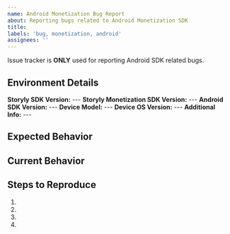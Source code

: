 ```yaml
---
name: Android Monetization Bug Report
about: Reporting bugs related to Android Monetization SDK
title:
labels: 'bug, monetization, android'
assignees: ''
---
```


Issue tracker is **ONLY** used for reporting Android SDK related bugs.

<!--- Provide a general summary of the issue in the Title above -->

<!--- How has this issue affected you? What are you trying to accomplish? -->

<!--- Provide used Storyly SDK version, Storyly Monetization SDK version, Android SDK version, device information with os details -->
## Environment Details
**Storyly SDK Version:** ---
**Storyly Monetization SDK Version:** ---
**Android SDK Version:** ---
**Device Model:** ---
**Device OS Version:** ---
**Additional Info:** ---

## Expected Behavior
<!--- Tell us what should happen -->

## Current Behavior
<!--- Tell us what happens instead of the expected behavior -->

## Steps to Reproduce
<!--- Provide a link to a live example, or images, videos that show the issue, or an unambiguous set of steps to -->
<!--- reproduce this bug. Include code to reproduce, if relevant -->
1.
2.
3.
4.

